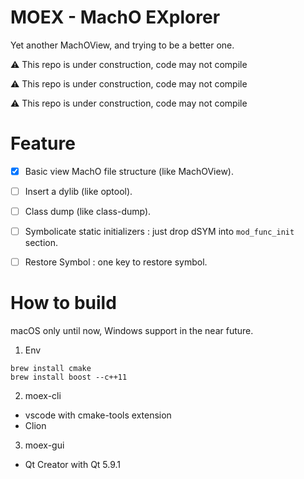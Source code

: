 # MOEX - MachO EXplorer

Yet another MachOView, and trying to be a better one.


⚠️ This repo is under construction, code may not compile

⚠️ This repo is under construction, code may not compile

⚠️ This repo is under construction, code may not compile



# Feature

- [X] Basic view MachO file structure (like MachOView).
- [ ] Insert a dylib (like optool).
- [ ] Class dump (like class-dump).
- [ ] Symbolicate static initializers : just drop dSYM into `mod_func_init` section.
- [ ] Restore Symbol : one key to restore symbol.


# How to build 

macOS only until now, Windows support in the near future.

1. Env

```
brew install cmake
brew install boost --c++11
```

2. moex-cli

- vscode with cmake-tools extension
- Clion

3. moex-gui

- Qt Creator with Qt 5.9.1

